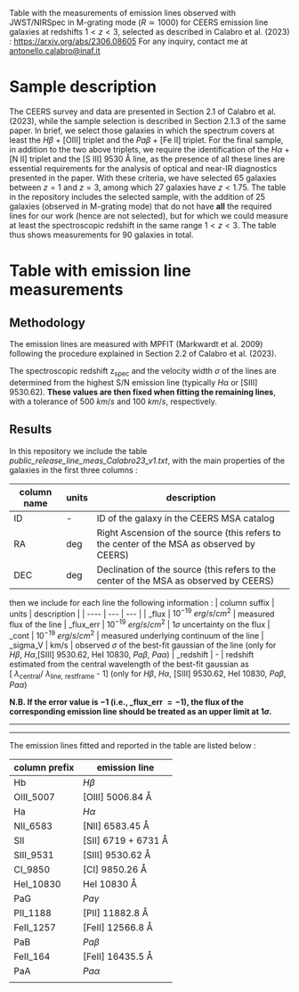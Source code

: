 Table with the measurements of emission lines observed with JWST/NIRSpec in M-grating mode ($R \simeq 1000$) for CEERS emission line galaxies at redshifts $1 < z < 3$, selected as described in Calabro et al. (2023) : https://arxiv.org/abs/2306.08605 
For any inquiry, contact me at antonello.calabro@inaf.it

# Sample description
The CEERS survey and data are presented in Section 2.1 of Calabro et al. (2023), while the sample selection is described in Section 2.1.3 of the same paper. 
In brief, we select those galaxies in which the spectrum covers at least the $H\beta$ + [OIII] triplet and the $Pa\beta$ + [Fe II] triplet. For the final sample, in addition to the two above triplets, we require the identification of the $H\alpha$ + [N II] triplet and the [S III] $9530$ &angst; line, as the presence of all these lines are essential requirements for the analysis of optical and near-IR diagnostics presented in the paper. With these criteria, we have selected 65 galaxies between $z= 1$ and $z= 3$, among which 27 galaxies have $z < 1.75$. The table in the repository includes the selected sample, with the addition of $25$ galaxies (observed in M-grating mode) that do not have **all** the required lines for our work (hence are not selected), but for which we could measure at least the spectroscopic redshift in the same range $1 < z < 3$. The table thus shows measurements for $90$ galaxies in total.

# Table with emission line measurements 

## Methodology
The emission lines are measured with MPFIT (Markwardt et al. 2009) following the procedure explained in Section 2.2 of Calabro et al. (2023). 

The spectroscopic redshift z<sub>spec</sub> and the velocity width $\sigma$ of the lines are determined from the highest S/N emission line (typically $H \alpha$ or [SIII] $9530.62$). **These values are then fixed when fitting the remaining lines**, with a tolerance of $500\ km/s$ and $100\ km/s$, respectively. 

## Results
In this repository we include the table *public_release_line_meas_Calabro23_v1.txt*, with the main properties of the galaxies in the first three columns :

| column name | units | description |
| --- | --- | --- |
| ID | - | ID of the galaxy in the CEERS MSA catalog
| RA | deg | Right Ascension of the source (this refers to the center of the MSA as observed by CEERS)
| DEC | deg | Declination of the source (this refers to the center of the MSA as observed by CEERS)

then we include for each line the following information :
| column suffix | units | description |
| ---- | --- | --- |
| _flux | $10^{-19}$ $erg/s/cm^2$ | measured flux of the line 
| _flux_err | $10^{-19}$ $erg/s/cm^2$ | $1\sigma$ uncertainty on the flux 
| _cont | $10^{-19}$ $erg/s/cm^2$ | measured underlying continuum of the line 
| _sigma_V | km/s | observed $\sigma$ of the best-fit gaussian of the line (only for $H\beta$, $H\alpha$,[SIII] $9530.62$, HeI $10830$, $Pa\beta$, $Pa\alpha$)
| _redshift | - | redshift estimated from the central wavelength of the best-fit gaussian as</br> [ $\lambda$<sub>central</sub>/ $\lambda$<sub>line, restframe</sub> - 1] (only for $H\beta$, $H\alpha$, [SIII] $9530.62$, HeI $10830$, $Pa\beta$, $Pa\alpha$)

**N.B. If the error value is $-1$ (i.e., _flux_err $=-1$), the flux of the corresponding emission line should be treated as an upper limit at $1\sigma$.**

<hr><hr>
The emission lines fitted and reported in the table are listed below : 


| column prefix | emission line |
| ---- | --- |
| Hb | $H\beta$ |
| OIII_5007 | [OIII] $5006.84$ &angst; |
| Ha | $H\alpha$ |
| NII_6583 | [NII] $6583.45$ &angst; |
| SII | [SII] $6719$ + $6731$ &angst; |
| SIII_9531 | [SIII] $9530.62$ &angst; |
| CI_9850 | [CI]  $9850.26$ &angst; |
| HeI_10830 | HeI $10830$ &angst; |
| PaG | $Pa\gamma$ |
| PII_1188 | [PII] $11882.8$ &angst; |
| FeII_1257 | [FeII] $12566.8$ &angst; |
| PaB | $Pa\beta$ |
| FeII_164 | [FeII] $16435.5$ &angst; |
| PaA | $Pa\alpha$ |
|    |
